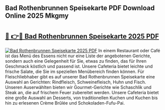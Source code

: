 ## Bad Rothenbrunnen Speisekarte PDF Download Online 2025 Mkgmy

# <h2><a href="http://gc7v4w.nevu.top/?p=Bad+Rothenbrunnen+Speisekarte">🔗 👉🔴 Bad Rothenbrunnen Speisekarte 2025 PDF</a></h2>

[![Bad Rothenbrunnen Speisekarte 2025 PDF](https://i.imgur.com/dBaPXMq.png)](http://gc7v4w.nevu.top/?p=Bad+Rothenbrunnen+Speisekarte)
In einem Restaurant oder Café ist das Menü des Essens nicht nur eine Liste der angebotenen Gerichte, sondern auch eine Gelegenheit für Sie, etwas zu finden, das für Ihren Geschmack köstlich und passend ist. Unsere Cafeteria bietet leichte und frische Salate, die Sie im speziellen Menübereich finden können. Für Fleischliebhaber gibt es auf unserer Bad Rothenbrunnen Speisekarte eine Auswahl an Gerichten: Rindfleisch, Schweinefleisch, Huhn und Fisch. Unseren Auserwählten bieten wir Gourmet-Gerichte wie Schaschlik und Steak an, die auf frischem Feuer zubereitet werden. Unsere Cafeteria bietet eine große Auswahl an Desserts, von traditionellen Kuchen und Kuchen bis hin zu erlesenen Crème Brûlée und Schokoladen-Fufu-Pai.
